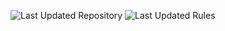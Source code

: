 ![Last Updated Repository](https://img.shields.io/badge/last_updated-2025.04.02-green) ![Last Updated Rules](https://img.shields.io/badge/last_updated-2024.10.08-green)
